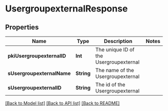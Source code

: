 # UsergroupexternalResponse

## Properties
Name | Type | Description | Notes
------------ | ------------- | ------------- | -------------
**pkiUsergroupexternalID** | **Int** | The unique ID of the Usergroupexternal | 
**sUsergroupexternalName** | **String** | The name of the Usergroupexternal | 
**sUsergroupexternalID** | **String** | The id of the Usergroupexternal | 

[[Back to Model list]](../README.md#documentation-for-models) [[Back to API list]](../README.md#documentation-for-api-endpoints) [[Back to README]](../README.md)


